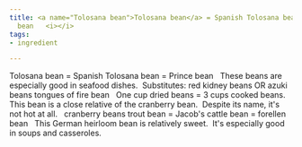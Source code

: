 ```yaml
---
title: <a name="Tolosana bean">Tolosana bean</a> = Spanish Tolosana bean      = Prince
  bean   <i></i>
tags:
- ingredient

---
```

Tolosana bean = Spanish Tolosana bean = Prince bean   These beans are especially good in seafood dishes.  Substitutes: red kidney beans OR azuki beans tongues of fire bean   One cup dried beans = 3 cups cooked beans.  This bean is a close relative of the cranberry bean.  Despite its name, it's not hot at all.   cranberry beans trout bean = Jacob's cattle bean = forellen bean   This German heirloom bean is relatively sweet.  It's especially good in soups and casseroles.
